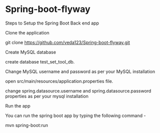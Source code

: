 # Spring-boot-flyway

Steps to Setup the Spring Boot Back end app 

Clone the application

  git clone https://github.com/veda123/Spring-boot-flyway.git

Create MySQL database

  create database test_set_tool_db.
  
Change MySQL username and password as per your MySQL installation

  open src/main/resources/application.properties file.

  change spring.datasource.username and spring.datasource.password properties as per your mysql installation

Run the app

You can run the spring boot app by typing the following command -

  mvn spring-boot:run
